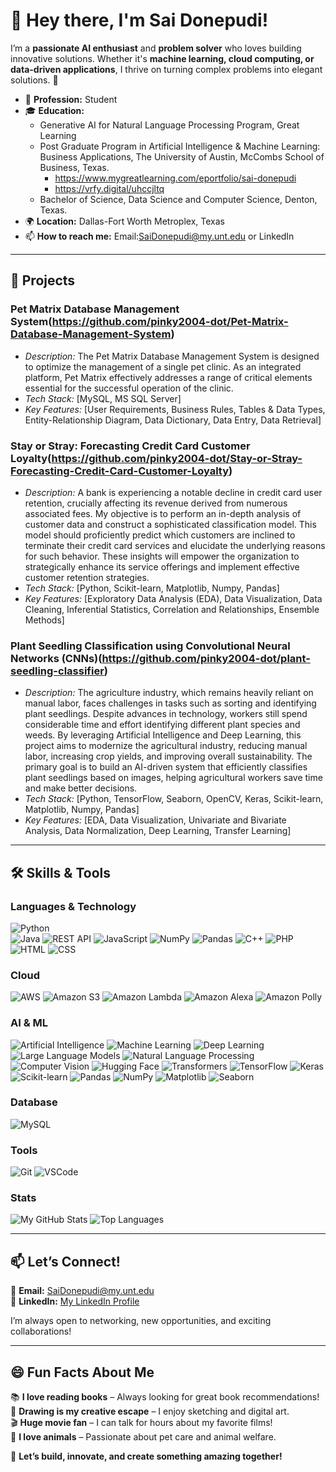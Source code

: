 # 👋 Hey there, I'm Sai Donepudi!

<!--
**pinky2004-dot/pinky2004-dot** is a ✨ _special_ ✨ repository because its `README.md` (this file) appears on your GitHub profile.

Here are some ideas to get you started:

- 🔭 I’m currently working on ...
- 🌱 I’m currently learning ...
- 👯 I’m looking to collaborate on ...
- 🤔 I’m looking for help with ...
- 💬 Ask me about ...
- 📫 How to reach me: ...
- 😄 Pronouns: ...
- ⚡ Fun fact: ...
-->

I’m a **passionate AI enthusiast** and **problem solver** who loves building innovative solutions. Whether it's **machine learning, cloud computing, or data-driven applications**, I thrive on turning complex problems into elegant solutions. 🚀   

- 💼 **Profession:** Student
- 🎓 **Education:**
  *  Generative AI for Natural Language Processing Program, Great Learning
  *  Post Graduate Program in Artificial Intelligence & Machine Learning: Business Applications, The University of Austin, McCombs School of Business, Texas.
       * https://www.mygreatlearning.com/eportfolio/sai-donepudi
       * https://vrfy.digital/uhccjltq
  *  Bachelor of Science, Data Science and Computer Science, Denton, Texas.
- 🌍 **Location:** Dallas-Fort Worth Metroplex, Texas
- 📫 **How to reach me:** Email:SaiDonepudi@my.unt.edu or LinkedIn

---

## 🌟 Projects  

### Pet Matrix Database Management System(https://github.com/pinky2004-dot/Pet-Matrix-Database-Management-System)
* *Description:* The Pet Matrix Database Management System is designed to optimize the management of a single pet clinic. As an integrated platform, Pet Matrix effectively addresses a range of critical elements essential for the successful operation of the clinic.
* *Tech Stack:* [MySQL, MS SQL Server]
* *Key Features:* [User Requirements, Business Rules, Tables & Data Types, Entity-Relationship Diagram, Data Dictionary, Data Entry, Data Retrieval]

### Stay or Stray: Forecasting Credit Card Customer Loyalty(https://github.com/pinky2004-dot/Stay-or-Stray-Forecasting-Credit-Card-Customer-Loyalty)
* *Description:* A bank is experiencing a notable decline in credit card user retention, crucially affecting its revenue derived from numerous associated fees. My objective is to perform an in-depth analysis of customer data and construct a sophisticated classification model. This model should proficiently predict which customers are inclined to terminate their credit card services and elucidate the underlying reasons for such behavior. These insights will empower the organization to strategically enhance its service offerings and implement effective customer retention strategies.
* *Tech Stack:* [Python, Scikit-learn, Matplotlib, Numpy, Pandas]
* *Key Features:* [Exploratory Data Analysis (EDA), Data Visualization, Data Cleaning, Inferential Statistics, Correlation and Relationships, Ensemble Methods]

### Plant Seedling Classification using Convolutional Neural Networks (CNNs)(https://github.com/pinky2004-dot/plant-seedling-classifier)
* *Description:* The agriculture industry, which remains heavily reliant on manual labor, faces challenges in tasks such as sorting and identifying plant seedlings. Despite advances in technology, workers still spend considerable time and effort identifying different plant species and weeds. By leveraging Artificial Intelligence and Deep Learning, this project aims to modernize the agricultural industry, reducing manual labor, increasing crop yields, and improving overall sustainability. The primary goal is to build an AI-driven system that efficiently classifies plant seedlings based on images, helping agricultural workers save time and make better decisions.
* *Tech Stack:* [Python, TensorFlow, Seaborn, OpenCV, Keras, Scikit-learn, Matplotlib, Numpy, Pandas]
* *Key Features:* [EDA, Data Visualization, Univariate and Bivariate Analysis, Data Normalization, Deep Learning, Transfer Learning]

---

## 🛠️ Skills & Tools  

### Languages & Technology

![Python](https://img.shields.io/badge/-Python-3776AB?logo=python&logoColor=white&style=flat)  
![Java](https://img.shields.io/badge/-Java-007396?logo=java&logoColor=white&style=flat)
![REST API](https://img.shields.io/badge/-REST%20API-61DAFB?logo=rest-api&logoColor=black&style=flat)
![JavaScript](https://img.shields.io/badge/-JavaScript-F7DF1E?logo=javascript&logoColor=black&style=flat)
![NumPy](https://img.shields.io/badge/-NumPy-013243?logo=numpy&logoColor=white&style=flat)
![Pandas](https://img.shields.io/badge/-Pandas-150458?logo=pandas&logoColor=white&style=flat)
![C++](https://img.shields.io/badge/-C++-cb0c0c?logo=c++&logoColor=white&style=flat)
![PHP](https://img.shields.io/badge/-PHP-0c8dcb?logo=php&logoColor=black&style=flat)
![HTML](https://img.shields.io/badge/-HTML-f200ff?logo=html&logoColor=white&style=flat)
![CSS](https://img.shields.io/badge/-CSS-e32687?logo=css&logoColor=white&style=flat)

### Cloud

![AWS](https://img.shields.io/badge/-AWS-89af4f?logo=aws&logoColor=white&style=flat)
![Amazon S3](https://img.shields.io/badge/-Amazon%20S3-5BC0EB?logo=amazon-aws&logoColor=black&style=flat)
![Amazon Lambda](https://img.shields.io/badge/-Amazon%20Lambda-3776AB?logo=amazon-aws&logoColor=white&style=flat)
![Amazon Alexa](https://img.shields.io/badge/-Amazon%20Alexa-990000?logo=amazon-aws&logoColor=black&style=flat)
![Amazon Polly](https://img.shields.io/badge/-Amazon%20Polly-8BC34A?logo=amazon-aws&logoColor=white&style=flat)

### AI & ML

![Artificial Intelligence](https://img.shields.io/badge/-Artificial%20Intelligence-008080?logo=brain&logoColor=white&style=flat)
![Machine Learning](https://img.shields.io/badge/-Machine%20Learning-FF6F00?logo=tensorflow&logoColor=white&style=flat)
![Deep Learning](https://img.shields.io/badge/-Deep%20Learning-FF4500?logo=deepnote&logoColor=white&style=flat)
![Large Language Models](https://img.shields.io/badge/-Large%20Language%20Models-800080?logo=openai&logoColor=white&style=flat)
![Natural Language Processing](https://img.shields.io/badge/-Natural%20Language%20Processing-FF1493?logo=python&logoColor=white&style=flat)
![Computer Vision](https://img.shields.io/badge/-Computer%20Vision-20B2AA?logo=opencv&logoColor=white&style=flat)
![Hugging Face](https://img.shields.io/badge/-Hugging%20Face-FCC624?logo=huggingface&logoColor=black&style=flat)
![Transformers](https://img.shields.io/badge/-Transformers-FAC05E?logo=python&logoColor=black&style=flat)
![TensorFlow](https://img.shields.io/badge/-TensorFlow-FF6F00?logo=tensorflow&logoColor=white&style=flat)
![Keras](https://img.shields.io/badge/-Keras-D00000?logo=keras&logoColor=white&style=flat)
![Scikit-learn](https://img.shields.io/badge/-Scikit--learn-F7931E?logo=scikit-learn&logoColor=white&style=flat)
![Pandas](https://img.shields.io/badge/-Pandas-150458?logo=pandas&logoColor=white&style=flat)
![NumPy](https://img.shields.io/badge/-NumPy-013243?logo=numpy&logoColor=white&style=flat)
![Matplotlib](https://img.shields.io/badge/-Matplotlib-11557C?logo=python&logoColor=white&style=flat)
![Seaborn](https://img.shields.io/badge/-Seaborn-6A5ACD?logo=python&logoColor=white&style=flat)

### Database

![MySQL](https://img.shields.io/badge/-MySQL-4479A1?logo=mysql&logoColor=white&style=flat)

### Tools

![Git](https://img.shields.io/badge/-Git-F05032?logo=git&logoColor=white&style=flat)
![VSCode](https://img.shields.io/badge/-VSCode-007ACC?logo=visualstudiocode&logoColor=white&style=flat)

### Stats

![My GitHub Stats](https://github-readme-stats.vercel.app/api?username=pinky2004-dot&show_icons=true&theme=radical)
![Top Languages](https://github-readme-stats.vercel.app/api/top-langs/?username=pinky2004-dot&layout=compact&theme=radical)

---

## 📫 Let’s Connect!  
📩 **Email:** SaiDonepudi@my.unt.edu  
🔗 **LinkedIn:** [My LinkedIn Profile](https://www.linkedin.com/in/sai-d-23157a1bb/) 

I’m always open to networking, new opportunities, and exciting collaborations!  

---

## 😄 Fun Facts About Me  
📚 **I love reading books** – Always looking for great book recommendations!  
🎨 **Drawing is my creative escape** – I enjoy sketching and digital art.  
🎬 **Huge movie fan** – I can talk for hours about my favorite films!  
🐾 **I love animals** – Passionate about pet care and animal welfare.  

🚀 **Let’s build, innovate, and create something amazing together!**
